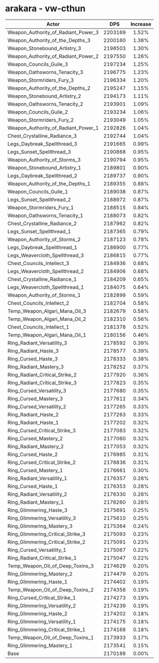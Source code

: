 # arakara - vw-cthun
| Actor | DPS | Increase |
|---|:---:|:---:|
|Weapon_Authority_of_Radiant_Power_3|2203169|1.52%|
|Weapon_Authority_of_the_Depths_3|2200160|1.38%|
|Weapon_Stonebound_Artistry_3|2198503|1.30%|
|Weapon_Authority_of_Radiant_Power_2|2197550|1.26%|
|Weapon_Councils_Guile_3|2197234|1.25%|
|Weapon_Oathsworns_Tenacity_3|2196775|1.23%|
|Weapon_Stormriders_Fury_3|2196334|1.20%|
|Weapon_Authority_of_the_Depths_2|2195247|1.15%|
|Weapon_Stonebound_Artistry_2|2194173|1.11%|
|Weapon_Oathsworns_Tenacity_2|2193901|1.09%|
|Weapon_Councils_Guile_2|2193234|1.06%|
|Weapon_Stormriders_Fury_2|2193049|1.05%|
|Weapon_Authority_of_Radiant_Power_1|2192826|1.04%|
|Chest_Crystalline_Radiance_3|2192744|1.04%|
|Legs_Daybreak_Spellthread_3|2191665|0.99%|
|Legs_Sunset_Spellthread_3|2190868|0.95%|
|Weapon_Authority_of_Storms_3|2190794|0.95%|
|Weapon_Stonebound_Artistry_1|2189801|0.90%|
|Legs_Daybreak_Spellthread_2|2189737|0.90%|
|Weapon_Authority_of_the_Depths_1|2189355|0.88%|
|Weapon_Councils_Guile_1|2189038|0.87%|
|Legs_Sunset_Spellthread_2|2188972|0.87%|
|Weapon_Stormriders_Fury_1|2188515|0.84%|
|Weapon_Oathsworns_Tenacity_1|2188073|0.82%|
|Chest_Crystalline_Radiance_2|2187962|0.82%|
|Legs_Sunset_Spellthread_1|2187365|0.79%|
|Weapon_Authority_of_Storms_2|2187123|0.78%|
|Legs_Daybreak_Spellthread_1|2186900|0.77%|
|Legs_Weavercloth_Spellthread_3|2186815|0.77%|
|Chest_Councils_Intellect_3|2184936|0.68%|
|Legs_Weavercloth_Spellthread_2|2184906|0.68%|
|Chest_Crystalline_Radiance_1|2184209|0.65%|
|Legs_Weavercloth_Spellthread_1|2184075|0.64%|
|Weapon_Authority_of_Storms_1|2182899|0.59%|
|Chest_Councils_Intellect_2|2182704|0.58%|
|Temp_Weapon_Algari_Mana_Oil_3|2182679|0.58%|
|Temp_Weapon_Algari_Mana_Oil_2|2182310|0.56%|
|Chest_Councils_Intellect_1|2181378|0.52%|
|Temp_Weapon_Algari_Mana_Oil_1|2180156|0.46%|
|Ring_Radiant_Versatility_3|2178592|0.39%|
|Ring_Radiant_Haste_3|2178577|0.39%|
|Ring_Cursed_Haste_3|2178333|0.38%|
|Ring_Radiant_Mastery_3|2178252|0.37%|
|Ring_Radiant_Critical_Strike_2|2177920|0.36%|
|Ring_Radiant_Critical_Strike_3|2177823|0.35%|
|Ring_Cursed_Versatility_3|2177680|0.35%|
|Ring_Cursed_Mastery_3|2177612|0.34%|
|Ring_Cursed_Versatility_2|2177265|0.33%|
|Ring_Radiant_Haste_2|2177263|0.33%|
|Ring_Radiant_Haste_1|2177202|0.32%|
|Ring_Cursed_Critical_Strike_3|2177083|0.32%|
|Ring_Cursed_Mastery_2|2177060|0.32%|
|Ring_Radiant_Mastery_2|2177053|0.32%|
|Ring_Cursed_Haste_2|2176985|0.31%|
|Ring_Cursed_Critical_Strike_2|2176836|0.31%|
|Ring_Cursed_Mastery_1|2176661|0.30%|
|Ring_Radiant_Versatility_1|2176357|0.28%|
|Ring_Cursed_Haste_1|2176353|0.28%|
|Ring_Radiant_Versatility_2|2176330|0.28%|
|Ring_Radiant_Mastery_1|2176260|0.28%|
|Ring_Glimmering_Haste_3|2175691|0.25%|
|Ring_Glimmering_Versatility_3|2175610|0.25%|
|Ring_Glimmering_Mastery_3|2175364|0.24%|
|Ring_Glimmering_Critical_Strike_3|2175093|0.23%|
|Ring_Glimmering_Critical_Strike_2|2175091|0.23%|
|Ring_Cursed_Versatility_1|2175067|0.22%|
|Ring_Radiant_Critical_Strike_1|2175047|0.22%|
|Temp_Weapon_Oil_of_Deep_Toxins_3|2174629|0.20%|
|Ring_Glimmering_Mastery_2|2174479|0.20%|
|Ring_Glimmering_Haste_1|2174402|0.19%|
|Temp_Weapon_Oil_of_Deep_Toxins_2|2174358|0.19%|
|Ring_Cursed_Critical_Strike_1|2174273|0.19%|
|Ring_Glimmering_Versatility_2|2174239|0.19%|
|Ring_Glimmering_Haste_2|2174202|0.18%|
|Ring_Glimmering_Versatility_1|2174175|0.18%|
|Ring_Glimmering_Critical_Strike_1|2174168|0.18%|
|Temp_Weapon_Oil_of_Deep_Toxins_1|2173933|0.17%|
|Ring_Glimmering_Mastery_1|2173541|0.15%|
|Base|2170188|0.00%|
